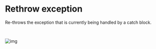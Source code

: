 # Rethrow exception

Re-throws the exception that is currently being handled by a catch block.


<br/>

![img](https://profitbasedocs.blob.core.windows.net/flowimages/builtInFlow.png)

<br/>
